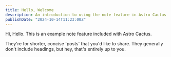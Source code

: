 ```yaml
---
title: Hello, Welcome
description: An introduction to using the note feature in Astro Cactus
publishDate: "2024-10-14T11:23:00Z"
---
```


Hi, Hello. This is an example note feature included with Astro Cactus.

They're for shorter, concise 'posts' that you'd like to share. They generally don't include headings, but hey, that's entirely up to you.
